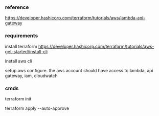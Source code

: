 ### reference
https://developer.hashicorp.com/terraform/tutorials/aws/lambda-api-gateway

### requirements
install terraform https://developer.hashicorp.com/terraform/tutorials/aws-get-started/install-cli

install aws cli

setup aws configure. the aws account should have access to lambda, api gateway, iam, cloudwatch

### cmds
terraform init

terraform apply --auto-approve